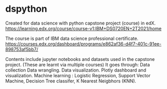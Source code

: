 # dspython
Created for data science with python capstone project (course) in edX.
https://learning.edx.org/course/course-v1:IBM+DS0720EN+2T2021/home

The course is part of IBM data science professional certificate.
https://courses.edx.org/dashboard/programs/e862af36-d4f7-401c-91ee-898753af5bb7/

Contents include jupyter notebooks and datasets used in the capstone project. (These are learnt via multiple courses)
It goes through:
  Data collection
  Data wrangling.
  Data visualization.
  Plotly dashboard and visualization.
  Machine learning : Logistic Regression, Support Vector Machine, Decision Tree classifer, K Nearest Neigbhors (KNN).
